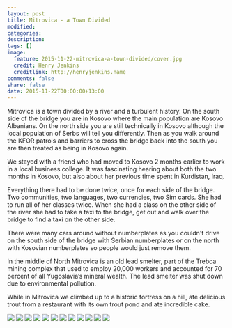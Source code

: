 ```yaml
---
layout: post
title: Mitrovica - a Town Divided
modified:
categories: 
description:
tags: []
image:
  feature: 2015-11-22-mitrovica-a-town-divided/cover.jpg
  credit: Henry Jenkins
  creditlink: http://henryjenkins.name
comments: false
share: false
date: 2015-11-22T00:00:00+13:00
---
```

Mitrovica is a town divided by a river and a turbulent history. On the south
side of the bridge you are in Kosovo where the main population are Kosovo
Albanians. On the north side you are still technically in Kosovo although the
local population of Serbs will tell you differently. Then as you walk around
the KFOR patrols and barriers to cross the bridge back into the south you are
then treated as being in Kosovo again.

We stayed with a friend who had moved to Kosovo 2 months earlier to work in a
local business college. It was fascinating hearing about both the two months in
Kosovo, but also about her previous time spent in Kurdistan, Iraq.

Everything there had to be done twice, once for each side of the bridge. Two
communities, two languages, two currencies, two Sim cards. She had to run all
of her classes twice. When she had a class on the other side of the river she
had to take a taxi to the bridge, get out and walk over the bridge to find a
taxi on the other side.

There were many cars around without numberplates as you couldn't drive on the
south side of the bridge with Serbian numberplates or on the north with
Kosovian numberplates so people would just remove them.

In the middle of North Mitrovica is an old lead smelter, part of the Trebca
mining complex that used to employ 20,000 workers and accounted for 70 percent
of all Yugoslavia’s mineral wealth. The lead smelter was shut down due to
environmental pollution.

While in Mitrovica we climbed up to a historic fortress on a hill, ate
delicious trout from a restaurant with its own trout pond and ate incredible
cake.

<img src="/images/2015-11-22-mitrovica-a-town-divided/IMG_20151120_104805_640px.jpg">

<img src="/images/2015-11-22-mitrovica-a-town-divided/IMG_20151120_105512_640px.jpg">

<img src="/images/2015-11-22-mitrovica-a-town-divided/IMG_20151120_111140_640px.jpg">

<img src="/images/2015-11-22-mitrovica-a-town-divided/IMG_20151120_111159_640px.jpg">

<img src="/images/2015-11-22-mitrovica-a-town-divided/IMG_20151120_111406_640px.jpg">

<img src="/images/2015-11-22-mitrovica-a-town-divided/IMG_20151120_122306_640px.jpg">

<img src="/images/2015-11-22-mitrovica-a-town-divided/IMG_20151120_130655_640px.jpg">

<img src="/images/2015-11-22-mitrovica-a-town-divided/IMG_20151120_154857_640px.jpg">

<img src="/images/2015-11-22-mitrovica-a-town-divided/IMG_20151121_143609_640px.jpg">

<img src="/images/2015-11-22-mitrovica-a-town-divided/IMG_20151121_175239_640px.jpg">

<img src="/images/2015-11-22-mitrovica-a-town-divided/IMG_20151122_112725_640px.jpg">

<img src="/images/2015-11-22-mitrovica-a-town-divided/IMG_20151122_113523_640px.jpg">

